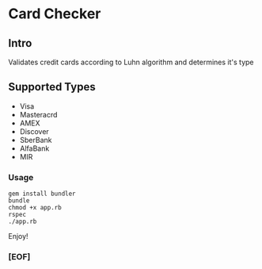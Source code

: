 # Card Checker
## Intro

Validates credit cards according to Luhn algorithm and determines it's type

## Supported Types

* Visa
* Masteracrd
* AMEX
* Discover
* SberBank
* AlfaBank
* MIR

### Usage

```
gem install bundler
bundle
chmod +x app.rb
rspec
./app.rb
```

Enjoy!

### [EOF]
